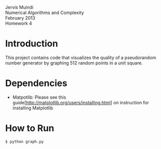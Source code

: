 Jervis Muindi   
Numerical Algorithms and Complexity    
February 2013  
Homework 4    

Introduction
============
This project contains code that visualizes the quality of a pseudorandom number generator by graphing 512 random points in a unit square. 


Dependencies
===========
* Matpotlib: Please see this guide[http://matplotlib.org/users/installing.html] on instruction for installing Matplotlib

How to Run
==========
`$ python graph.py`

